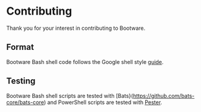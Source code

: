 # Contributing

Thank you for your interest in contributing to Bootware.

## Format

Bootware Bash shell code follows the Google shell style
[guide](https://google.github.io/styleguide/shellguide.html).

## Testing

Bootware Bash shell scripts are tested with
[Bats}(https://github.com/bats-core/bats-core) and PowerShell scripts are tested
with [Pester](https://github.com/pester/Pester).
